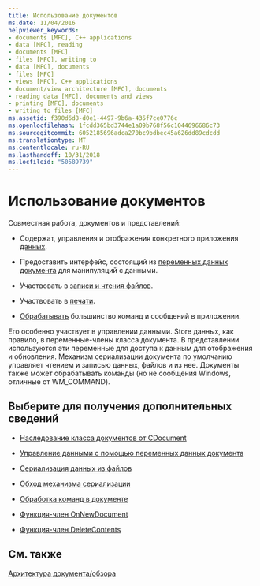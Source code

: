 ```yaml
---
title: Использование документов
ms.date: 11/04/2016
helpviewer_keywords:
- documents [MFC], C++ applications
- data [MFC], reading
- documents [MFC]
- files [MFC], writing to
- data [MFC], documents
- files [MFC]
- views [MFC], C++ applications
- document/view architecture [MFC], documents
- reading data [MFC], documents and views
- printing [MFC], documents
- writing to files [MFC]
ms.assetid: f390d6d8-d0e1-4497-9b6a-435f7ce0776c
ms.openlocfilehash: 1fcdd365bd3744e1a09b768f56c1044696686c73
ms.sourcegitcommit: 6052185696adca270bc9bdbec45a626dd89cdcdd
ms.translationtype: MT
ms.contentlocale: ru-RU
ms.lasthandoff: 10/31/2018
ms.locfileid: "50589739"
---
```

# <a name="using-documents"></a>Использование документов

Совместная работа, документов и представлений:

- Содержат, управления и отображения конкретного приложения [данных](../mfc/managing-data-with-document-data-variables.md).

- Предоставить интерфейс, состоящий из [переменных данных документа](../mfc/managing-data-with-document-data-variables.md) для манипуляций с данными.

- Участвовать в [записи и чтения файлов](../mfc/serializing-data-to-and-from-files.md).

- Участвовать в [печати](../mfc/role-of-the-view-in-printing.md).

- [Обрабатывать](../mfc/handling-commands-in-the-document.md) большинство команд и сообщений в приложении.

Его особенно участвует в управлении данными. Store данных, как правило, в переменные-члены класса документа. В представлении используются эти переменные для доступа к данным для отображения и обновления. Механизм сериализации документа по умолчанию управляет чтением и записью данных, файлов и из нее. Документы также может обрабатывать команды (но не сообщения Windows, отличные от WM_COMMAND).

## <a name="what-do-you-want-to-know-more-about"></a>Выберите для получения дополнительных сведений

- [Наследование класса документов от CDocument](../mfc/deriving-a-document-class-from-cdocument.md)

- [Управление данными с помощью переменных данных документа](../mfc/managing-data-with-document-data-variables.md)

- [Сериализация данных из файлов](../mfc/serializing-data-to-and-from-files.md)

- [Обход механизма сериализации](../mfc/bypassing-the-serialization-mechanism.md)

- [Обработка команд в документе](../mfc/handling-commands-in-the-document.md)

- [Функция-член OnNewDocument](../mfc/reference/cdocument-class.md#onnewdocument)

- [Функция-член DeleteContents](../mfc/reference/cdocument-class.md#deletecontents)

## <a name="see-also"></a>См. также

[Архитектура документа/обзора](../mfc/document-view-architecture.md)

